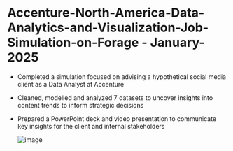 # Accenture-North-America-Data-Analytics-and-Visualization-Job-Simulation-on-Forage - January-2025


 * Completed a simulation focused on advising a hypothetical social media client
   as a Data Analyst at Accenture
 * Cleaned, modelled and analyzed 7 datasets to uncover insights into content
   trends to inform strategic decisions
 * Prepared a PowerPoint deck and video presentation to communicate key insights
   for the client and internal stakeholders
   

   ![image](https://github.com/user-attachments/assets/17f4e85a-8c96-4e41-9a34-d019f62a354f)

 
